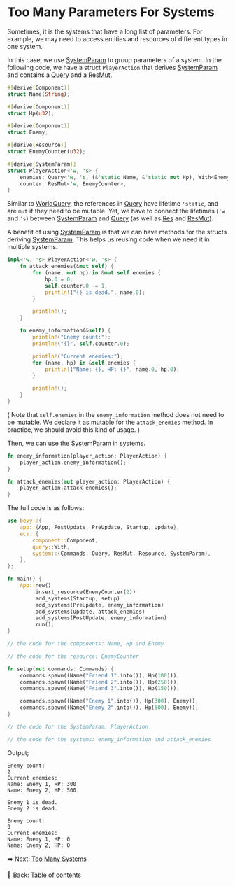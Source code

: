 # Too Many Parameters For Systems

Sometimes, it is the systems that have a long list of parameters.
For example, we may need to access entities and resources of different types in one system.

In this case, we use [SystemParam](https://docs.rs/bevy/latest/bevy/ecs/system/derive.SystemParam.html) to group parameters of a system.
In the following code, we have a struct `PlayerAction` that derives [SystemParam](https://docs.rs/bevy/latest/bevy/ecs/system/derive.SystemParam.html) and contains a [Query](https://docs.rs/bevy/latest/bevy/ecs/system/struct.Query.html) and a [ResMut](https://docs.rs/bevy/latest/bevy/ecs/system/struct.ResMut.html).

```rust
#[derive(Component)]
struct Name(String);

#[derive(Component)]
struct Hp(u32);

#[derive(Component)]
struct Enemy;

#[derive(Resource)]
struct EnemyCounter(u32);

#[derive(SystemParam)]
struct PlayerAction<'w, 's> {
    enemies: Query<'w, 's, (&'static Name, &'static mut Hp), With<Enemy>>,
    counter: ResMut<'w, EnemyCounter>,
}
```

Similar to [WorldQuery](https://docs.rs/bevy/latest/bevy/ecs/query/derive.WorldQuery.html), the references in [Query](https://docs.rs/bevy/latest/bevy/ecs/system/struct.Query.html) have lifetime `'static`, and are `mut` if they need to be mutable.
Yet, we have to connect the lifetimes (`'w` and `'s`) between [SystemParam](https://docs.rs/bevy/latest/bevy/ecs/system/derive.SystemParam.html) and [Query](https://docs.rs/bevy/latest/bevy/ecs/system/struct.Query.html) (as well as [Res](https://docs.rs/bevy/latest/bevy/ecs/system/struct.Res.html) and [ResMut](https://docs.rs/bevy/latest/bevy/ecs/system/struct.ResMut.html)).

A benefit of using [SystemParam](https://docs.rs/bevy/latest/bevy/ecs/system/derive.SystemParam.html) is that we can have methods for the structs deriving [SystemParam](https://docs.rs/bevy/latest/bevy/ecs/system/derive.SystemParam.html).
This helps us reusing code when we need it in multiple systems.

```rust
impl<'w, 's> PlayerAction<'w, 's> {
    fn attack_enemies(&mut self) {
        for (name, mut hp) in &mut self.enemies {
            hp.0 = 0;
            self.counter.0 -= 1;
            println!("{} is dead.", name.0);
        }

        println!();
    }

    fn enemy_information(&self) {
        println!("Enemy count:");
        println!("{}", self.counter.0);

        println!("Current enemies:");
        for (name, hp) in &self.enemies {
            println!("Name: {}, HP: {}", name.0, hp.0);
        }

        println!();
    }
}
```

(
  Note that `self.enemies` in the `enemy_information` method does not need to be mutable.
  We declare it as mutable for the `attack_enemies` method.
  In practice, we should avoid this kind of usage.
)

Then, we can use the [SystemParam](https://docs.rs/bevy/latest/bevy/ecs/system/derive.SystemParam.html) in systems.

```rust
fn enemy_information(player_action: PlayerAction) {
    player_action.enemy_information();
}

fn attack_enemies(mut player_action: PlayerAction) {
    player_action.attack_enemies();
}
```

The full code is as follows:

```rust
use bevy::{
    app::{App, PostUpdate, PreUpdate, Startup, Update},
    ecs::{
        component::Component,
        query::With,
        system::{Commands, Query, ResMut, Resource, SystemParam},
    },
};

fn main() {
    App::new()
        .insert_resource(EnemyCounter(2))
        .add_systems(Startup, setup)
        .add_systems(PreUpdate, enemy_information)
        .add_systems(Update, attack_enemies)
        .add_systems(PostUpdate, enemy_information)
        .run();
}

// the code for the components: Name, Hp and Enemy

// the code for the resource: EnemyCounter

fn setup(mut commands: Commands) {
    commands.spawn((Name("Friend 1".into()), Hp(100)));
    commands.spawn((Name("Friend 2".into()), Hp(250)));
    commands.spawn((Name("Friend 3".into()), Hp(150)));

    commands.spawn((Name("Enemy 1".into()), Hp(300), Enemy));
    commands.spawn((Name("Enemy 2".into()), Hp(500), Enemy));
}

// the code for the SystemParam: PlayerAction

// the code for the systems: enemy_information and attack_enemies
```

Output;

```text
Enemy count:
2
Current enemies:
Name: Enemy 1, HP: 300
Name: Enemy 2, HP: 500

Enemy 1 is dead.
Enemy 2 is dead.

Enemy count:
0
Current enemies:
Name: Enemy 1, HP: 0
Name: Enemy 2, HP: 0

```

:arrow_right:  Next: [Too Many Systems](./too_many_systems.md)

:blue_book: Back: [Table of contents](./../README.md)
